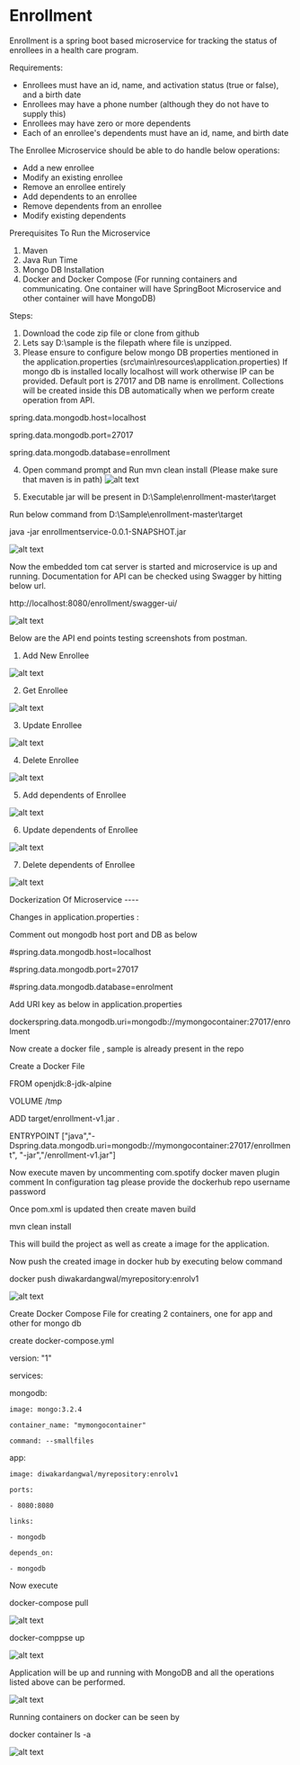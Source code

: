 # Enrollment
Enrollment is a spring boot based microservice for tracking the status of enrollees in a health care program.

Requirements: 
- Enrollees must have an id, name, and activation status (true or false), and a birth date
- Enrollees may have a phone number (although they do not have to supply this)
- Enrollees may have zero or more dependents
- Each of an enrollee's dependents must have an id, name, and birth date

The Enrollee Microservice should  be able to do handle below operations: 
- Add a new enrollee
- Modify an existing enrollee
- Remove an enrollee entirely
- Add dependents to an enrollee
- Remove dependents from an enrollee
- Modify existing dependents


Prerequisites To Run the Microservice
1. Maven
2. Java Run Time
3. Mongo DB Installation
4. Docker and Docker Compose (For running containers and communicating. One container will have SpringBoot Microservice and other container will have MongoDB)


Steps: 
1. Download the code zip file or clone from github 
2.  Lets say D:\sample is the filepath where file is unzipped.
3. Please ensure to configure below mongo DB properties mentioned in the application.properties (src\main\resources\application.properties)
If mongo db is installed locally localhost will work otherwise IP can be provided. Default port is 27017 and DB name is enrollment. Collections will be created inside this DB automatically when we perform create operation from API.

spring.data.mongodb.host=localhost

spring.data.mongodb.port=27017

spring.data.mongodb.database=enrollment

4. Open command prompt and  Run mvn clean install (Please make sure that maven is in path)
![alt text](screenshots/1.png)

4. Executable jar will be present in D:\Sample\enrollment-master\target

Run below command from D:\Sample\enrollment-master\target

java -jar enrollmentservice-0.0.1-SNAPSHOT.jar

![alt text](screenshots/2.png)
 

Now the embedded tom cat server is started and microservice is up and running. Documentation for API can be checked using Swagger by hitting below url.

http://localhost:8080/enrollment/swagger-ui/



![alt text](screenshots/3.png)


Below are the API end points testing screenshots from postman.

1.  Add New Enrollee

 ![alt text](screenshots/4.png)
 
 2. Get Enrollee
 
 ![alt text](screenshots/5.png)
 
 3. Update Enrollee
 
 ![alt text](screenshots/6.png)
 
 4. Delete Enrollee
 
 ![alt text](screenshots/7.png)
 
 5. Add dependents of Enrollee
 
 ![alt text](screenshots/8.png)
 
 6. Update dependents of Enrollee
 
 ![alt text](screenshots/9.png)
 
 7. Delete dependents of Enrollee
 
 ![alt text](screenshots/10.png)
 
 
 
 Dockerization Of Microservice ----
 
Changes in application.properties :

Comment out mongodb host port and DB as below

#spring.data.mongodb.host=localhost

#spring.data.mongodb.port=27017

#spring.data.mongodb.database=enrolment


Add URI key as below in application.properties


dockerspring.data.mongodb.uri=mongodb://mymongocontainer:27017/enrolment



Now create a docker file , sample is already present in the repo


Create a Docker File

FROM openjdk:8-jdk-alpine

VOLUME /tmp

ADD  target/enrollment-v1.jar .

ENTRYPOINT ["java","-Dspring.data.mongodb.uri=mongodb://mymongocontainer:27017/enrollment", "-jar","/enrollment-v1.jar"]



Now execute maven by uncommenting com.spotify docker maven   plugin comment   In configuration tag please provide the dockerhub repo username password 


Once pom.xml is updated then create maven build



mvn clean install


This will build the project as well as create a image for the application.


Now push the created image in docker hub by executing below command 



docker push diwakardangwal/myrepository:enrolv1


 ![alt text](screenshots/11.png)


Create Docker Compose File for creating 2 containers, one for app and other for mongo db


create docker-compose.yml

version: "1"

services:

  mongodb:
  
    image: mongo:3.2.4
    
    container_name: "mymongocontainer" 
    
    command: --smallfiles
    
  app:
  
    image: diwakardangwal/myrepository:enrolv1
    
    ports:
    
    - 8080:8080
    
    links:
    
    - mongodb
    
    depends_on:
    
    - mongodb
    


Now execute


docker-compose pull


![alt text](screenshots/12.png)



docker-comppse up

![alt text](screenshots/13.png)

Application will be up and running with MongoDB and all the operations listed above can be performed.

![alt text](screenshots/14.png)

Running containers on docker can be seen by  

docker container ls -a 


![alt text](screenshots/15.png)


 
 
